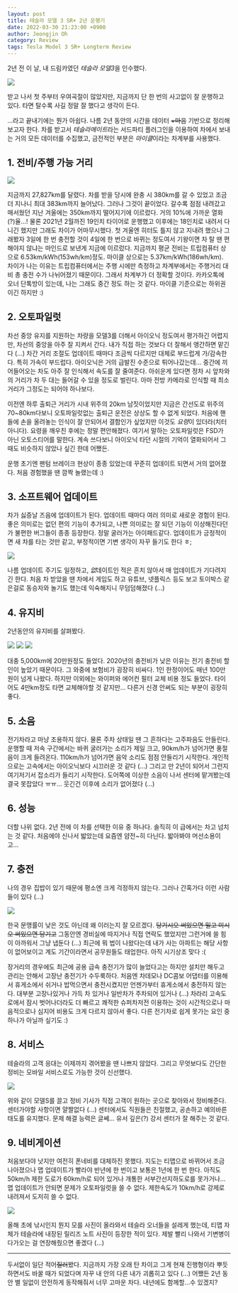 ```yaml
---
layout: post
title: 테슬라 모델 3 SR+ 2년 운행기
date: 2022-03-30 21:23:00 +0900
author: Jeongjin Oh
category: Review
tags: Tesla Model 3 SR+ Longterm Review
---
```


2년 전 이 날, 내 드림카였던 *테슬라 모델3*을 인수했다.

[![](https://i.ytimg.com/vi/fNX0KkY0RTg/original.jpg)](https://www.youtube.com/watch?v=fNX0KkY0RTg)

받고 나서 첫 주부터 우여곡절이 많았지만, 지금까지 단 한 번의 사고없이 잘 운행하고 있다. 타면 탈수록 사길 정말 잘 했다고 생각이 든다.

...라고 끝내기에는 뭔가 아쉽다. 나름 2년 동안의 시간을 데이터 ~~+마음~~ 기반으로 정리해보고자 한다. 차를 받고서 *테슬라메이트*라는 서드파티 플러그인을 이용하여 차에서 보내는 거의 모든 데이터를 수집했고, 금전적인 부분은 *마이클*이라는 차계부를 사용했다.

## 1. 전비/주행 가능 거리

![](/images/2022-3-30-Review-A-Tesla-Model-3-SRP-Past-2-Years/2.png)

지금까지 27,827km를 달렸다. 차를 받을 당시에 완충 시 380km를 갈 수 있었고 조금 더 지나니 최대 383km까지 늘어났다. 그러나 그것이 끝이었다. 갈수록 점점 내려갔고 매서웠던 지난 겨울에는 350km까지 떨어지기에 이르렀다. 거의 10%에 가까운 열화(?)율...! 물론 2021년 2월까진 19인치 타이어로 운행했고 이후에는 18인치로 내려서 다니긴 했지만 그래도 차이가 어마무시했다. 첫 겨울엔 히터도 틀지 않고 지내려 했으나 그래봤자 3일에 한 번 충전할 것이 4일에 한 번으로 바뀌는 정도여서 기왕이면 차 탈 땐 편해야지 않냐는 마인드로 보낸게 지금에 이르렀다. 지금까지 평균 전비는 트립컴퓨터 상으로 6.53km/kWh(153wh/km)정도. 마이클 상으로는 5.37km/kWh(186wh/km). 차이가 나는 이유는 트립컴퓨터에서는 주행 시에만 측정하고 차계부에서는 주행거리 대비 총 충전 수가 나뉘어졌기 때문이다. 그래서 차계부가 더 정확할 것이다. 카카오톡에 오너 단톡방이 있는데, 나는 그래도 중간 정도 하는 것 같다. 마이클 기준으로는 하위권이긴 하지만 :)

## 2. 오토파일럿

차선 중앙 유지를 지원하는 차량을 모델3를 더해서 아이오닉 정도여서 평가하긴 어렵지만, 차선의 중앙을 아주 잘 지켜서 간다. 내가 직접 하는 것보다 더 잘해서 앵간하면 맡긴다 (...) 차간 거리 조절도 업데이트 때마다 조금씩 다르지만 대체로 부드럽게 가/감속한다. 특히 가속이 부드럽다. 아이오닉은 거의 급발진 수준으로 튀어나갔는데... 중간에 끼어들어오는 차도 아주 잘 인식해서 속도를 잘 줄여준다. 아쉬운게 있다면 정차 시 앞차와의 거리가 차 두 대는 들어갈 수 있을 정도로 벌린다. 아마 전방 카메라로 인식할 때 최소 거리가 그정도는 되어야 하나보다.

이전엔 하루 출퇴근 거리가 시내 위주의 20km 남짓이었지만 지금은 간선도로 위주의 70~80km다보니 오토파일럿없는 출퇴근 운전은 상상도 할 수 없게 되었다. 처음에 핸들에 손을 올려놓는 인식이 잘 안되어서 결함인가 싶었지만 이것도 *요령*이 있더라(치터 아니다). 요령을 깨우친 후에는 정말 편안해졌다. 여기서 말하는 오토파일럿은 FSD가 아닌 오토스티어를 말한다. 계속 쓰다보니 아이오닉 타던 시절의 기억이 열화되어서 그때도 비슷하지 않았나 싶긴 한데 어쨌든.

운행 초기엔 팬텀 브레이크 현상이 종종 있었는데 꾸준히 업데이트 되면서 거의 없어졌다. 처음 경험했을 땐 깜짝 놀랬는데 :)

## 3. 소프트웨어 업데이트

차가 싫증날 즈음에 업데이트가 된다. 업데이트 때마다 여러 의미로 새로운 경험이 된다. 좋은 의미로는 없던 편의 기능이 추가되고, 나쁜 의미로는 잘 되던 기능이 이상해진다던가 불편한 버그들이 종종 등장한다. 정말 굴러가는 아이패드같다. 업데이트가 긍정적이면 새 차를 타는 것만 같고, 부정적이면 기변 생각이 자꾸 들기도 한다 ㅎ;

![](/images/2022-3-30-Review-A-Tesla-Model-3-SRP-Past-2-Years/3.png)

나름 업데이트 주기도 일정하고, *없*데이트인 적은 흔치 않아서 매 업데이트가 기다려지긴 한다. 처음 차 받았을 땐 차에서 게임도 하고 유튜브, 넷플릭스 등도 보고 토이박스 같은걸로 동승자와 놀기도 했는데 익숙해지니 무덤덤해졌다 (...)

## 4. 유지비

2년동안의 유지비를 살펴봤다.

![](/images/2022-3-30-Review-A-Tesla-Model-3-SRP-Past-2-Years/4.png) ![](/images/2022-3-30-Review-A-Tesla-Model-3-SRP-Past-2-Years/5.png) ![](/images/2022-3-30-Review-A-Tesla-Model-3-SRP-Past-2-Years/6.png)

대충 5,000km에 20만원정도 들었다. 2020년의 충전비가 낮은 이유는 전기 충전비 할인이 높았기 때문이다. 그 와중에 보험비가 굉장히 비싸다. 1인 한정이어도 매년 100만원이 넘게 나왔다. 하지만 이외에는 와이퍼와 에어컨 필터 교체 비용 정도 들었다. 타이어도 4만km정도 타면 교체해야할 것 같지만... 다른거 신경 안써도 되는 부분이 굉장히 좋다.

## 5. 소음

전기차라고 마냥 조용하지 않다. 물론 주차 상태일 땐 그 흔하다는 고주파음도 안들린다. 운행할 때 저속 구간에서는 바퀴 굴러가는 소리가 제일 크고, 90km/h가 넘어가면 풍절음이 크게 들려온다. 110km/h가 넘어가면 음악 소리도 점점 안들리기 시작한다. 개인적으로는 고속에서는 아이오닉보다 시끄러운 것 같다 (...) 그리고 만 2년이 되어서 그런지 여기저기서 잡소리가 들리기 시작한다. 도어쪽에 이상한 소음이 나서 센터에 맡겨봤는데 결국 못잡았다 ㅠㅠ... 웃긴건 이후에 소리가 없어졌다 (...)

## 6. 성능

더할 나위 없다. 2년 전에 이 차를 선택한 이유 중 하나다. 솔직히 이 급에서는 차고 넘치는 것 같다. 처음에야 신나서 밟았는데 요즘엔 얌전~히 다닌다. 밟아봐야 머선소용이고...

## 7. 충전

나의 경우 집밥이 있기 때문에 평소엔 크게 걱정하지 않는다. 그러나 간혹가다 이런 사람들이 있다 (...)

![](/images/2022-3-30-Review-A-Tesla-Model-3-SRP-Past-2-Years/7.jpg)

한국 문맹률이 낮은 것도 아닌데 왜 이러는지 잘 모르겠다. ~~당기시오 써있으면 밀고 미시오 써있으면 당기고~~ 그동안엔 경비실에 따지거나 직접 연락도 했었지만 그런거에 쓸 힘이 아까워서 그냥 냅둔다 (...) 최근에 뭐 법이 나왔다는데 내가 사는 아파트는 해당 사항이 없어보이고 계도 기간이라면서 공무원들도 태업한다. 아직 시기상조 맞다 :(

장거리의 경우에도 최근에 공용 급속 충전기가 많이 늘었다고는 하지만 설치만 해두고 관리는 안해서 고장난 충전기가 수두룩하다. 처음엔 차데모나 DC콤보 어댑터를 이용해서 휴게소에서 쉬거나 밥먹으면서 충전시켰지만 언젠가부터 휴게소에서 충전하지 않는다. 대부분 고장나있거나 가득 차 있거나 일반차가 주차되어 있거나 (...) 차라리 고속도로에서 잠시 벗어나더라도 더 빠르고 쾌적한 슈퍼차저전 이용하는 것이 시간적으로나 마음적으로나 심지어 비용도 크게 다르지 않아서 좋다. 다른 전기차로 쉽게 못가는 요인 중 하나가 아닐까 싶기도 :)

## 8. 서비스

테슬라의 고객 응대는 이제까지 겪어봤을 땐 나쁘지 않았다. 그리고 무엇보다도 간단한 정비는 모바일 서비스로도 가능한 것이 신선했다.

![](/images/2022-3-30-Review-A-Tesla-Model-3-SRP-Past-2-Years/8.png)

위와 같이 모델S를 끌고 정비 기사가 직접 고객이 원하는 곳으로 찾아와서 정비해준다. 센터가야할 사항이면 얄짤없다 (...) 센터에서도 직원들은 친절했고, 공손하고 예의바른 태도를 유지했다. 문제 해결 능력은 글쎄... 유서 깊은(?) 강서 센터가 잘 해주는 것 같다.

## 9. 네비게이션

처음보다야 낫지만 여전히 폰네비를 대체하진 못했다. 지도는 티맵으로 바뀌어서 조금 나아졌으나 맵 업데이트가 빨라야 반년에 한 번이고 보통은 1년에 한 번 한다. 아직도 50km/h 제한 도로가 60km/h로 되어 있거나 개통한 서부간선지하도로를 못가거나... 맵 업데이트가 안되면 문제가 오토파일럿을 쓸 수 없다. 제한속도가 10km/h로 강제로 내려져서 도저히 쓸 수 없다.

![](/images/2022-3-30-Review-A-Tesla-Model-3-SRP-Past-2-Years/9.jpg)

올해 초에 낚시인지 뭔지 모를 사진이 올라와서 테슬라 오너들을 설레게 했는데, 티맵 자체가 테슬라에 내장된 릴리즈 노트 사진이 등장한 적이 있다. 제발 빨리 나와서 기변병이 다가오는 걸 연장해줬으면 좋겠다 (...)

---

두서없이 일단 적어~~질러~~봤다. 지금까지 가장 오래 탄 차이고 그게 현재 진행형이라 뿌듯하면서도 바꿀 때가 되었다며 자꾸 내 안의 다른 내가 괴롭히고 있다 (...) 어쨌든 2년 동안 별 일없이 안전하게 동작해줘서 너무 고마운 차다. 내년에도 함께할...수 있겠지?
